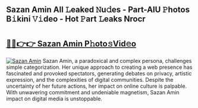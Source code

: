## Sazan Amin All 𝙻eaked 𝙽u𝚍es - Part-AIU 𝙿hotos B𝚒kini 𝚅𝚒deo - Hot 𝙿art 𝙻eaks Nrocr

# <h2><a href="http://ld1thdv.urlbe.top/?page=Sazan+Amin">🔗🔗👉👉 Sazan Amin P𝚑oto𝚜Vid𝚎o</a></h2>

[![Sazan Amin](https://i.imgur.com/eBuTRDB.gif)](http://ld1thdv.urlbe.top/?page=Sazan+Amin)
Sazan Amin, a paradoxical and complex persona, challenges simple categorization. Her unique approach to creating a web presence has fascinated and provoked spectators, generating debates on privacy, artistic expression, and the complexities of digital communities. Despite the uncertainty of her future actions, her impact on online culture is palpable. With unwavering commitment and undeniable magnetism, Sazan Amin impact on digital media is unstoppable.
